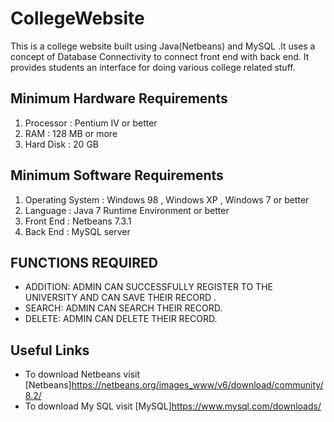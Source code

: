 # CollegeWebsite
This is a college website built using  Java(Netbeans) and MySQL .It uses a concept of Database Connectivity to connect front end with back end. It provides students
an interface for doing various college related stuff. 

## Minimum Hardware Requirements
1. Processor : Pentium IV or better
2. RAM       : 128 MB or more
3. Hard Disk : 20 GB

## Minimum Software Requirements
1. Operating System : Windows 98 , Windows XP , Windows 7 or better
2. Language         : Java 7 Runtime Environment or better
3. Front End        : Netbeans 7.3.1
4. Back End         : MySQL server 

## FUNCTIONS REQUIRED
- ADDITION:
ADMIN CAN  SUCCESSFULLY REGISTER TO THE UNIVERSITY AND CAN  SAVE THEIR RECORD .
- SEARCH:
ADMIN CAN SEARCH THEIR RECORD.
- DELETE:
ADMIN CAN DELETE THEIR RECORD.

## Useful Links

- To download Netbeans visit [Netbeans]https://netbeans.org/images_www/v6/download/community/8.2/
- To download My SQL   visit [MySQL]https://www.mysql.com/downloads/

